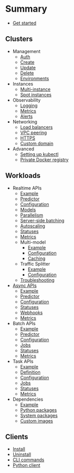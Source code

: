 # Summary

* [Get started](start.md)

## Clusters

* Management
  * [Auth](clusters/management/auth.md)
  * [Create](clusters/management/create.md)
  * [Update](clusters/management/update.md)
  * [Delete](clusters/management/delete.md)
  * [Environments](clusters/management/environments.md)
* Instances
  * [Multi-instance](clusters/instances/multi.md)
  * [Spot instances](clusters/instances/spot.md)
* Observability
  * [Logging](clusters/observability/logging.md)
  * [Metrics](clusters/observability/metrics.md)
  * [Alerts](clusters/observability/alerts.md)
* Networking
  * [Load balancers](clusters/networking/load-balancers.md)
  * [VPC peering](clusters/networking/vpc-peering.md)
  * [HTTPS](clusters/networking/https.md)
  * [Custom domain](clusters/networking/custom-domain.md)
* Advanced
  * [Setting up kubectl](clusters/advanced/kubectl.md)
  * [Private Docker registry](clusters/advanced/registry.md)

## Workloads

* Realtime APIs
  * [Example](workloads/realtime/example.md)
  * [Predictor](workloads/realtime/predictors.md)
  * [Configuration](workloads/realtime/configuration.md)
  * [Models](workloads/realtime/models.md)
  * [Parallelism](workloads/realtime/parallelism.md)
  * [Server-side batching](workloads/realtime/server-side-batching.md)
  * [Autoscaling](workloads/realtime/autoscaling.md)
  * [Statuses](workloads/realtime/statuses.md)
  * [Metrics](workloads/realtime/metrics.md)
  * Multi-model
    * [Example](workloads/realtime/multi-model/example.md)
    * [Configuration](workloads/realtime/multi-model/configuration.md)
    * [Caching](workloads/realtime/multi-model/caching.md)
  * Traffic Splitter
    * [Example](workloads/realtime/traffic-splitter/example.md)
    * [Configuration](workloads/realtime/traffic-splitter/configuration.md)
  * [Troubleshooting](workloads/realtime/troubleshooting.md)
* [Async APIs](workloads/async/async-apis.md)
  * [Example](workloads/async/example.md)
  * [Predictor](workloads/async/predictors.md)
  * [Configuration](workloads/async/configuration.md)
  * [Statuses](workloads/async/statuses.md)
  * [Webhooks](workloads/async/webhooks.md)
  * [Metrics](workloads/async/metrics.md)
* Batch APIs
  * [Example](workloads/batch/example.md)
  * [Predictor](workloads/batch/predictors.md)
  * [Configuration](workloads/batch/configuration.md)
  * [Jobs](workloads/batch/jobs.md)
  * [Statuses](workloads/batch/statuses.md)
  * [Metrics](workloads/batch/metrics.md)
* Task APIs
  * [Example](workloads/task/example.md)
  * [Definition](workloads/task/definitions.md)
  * [Configuration](workloads/task/configuration.md)
  * [Jobs](workloads/task/jobs.md)
  * [Statuses](workloads/task/statuses.md)
  * [Metrics](workloads/task/metrics.md)
* Dependencies
  * [Example](workloads/dependencies/example.md)
  * [Python packages](workloads/dependencies/python-packages.md)
  * [System packages](workloads/dependencies/system-packages.md)
  * [Custom images](workloads/dependencies/images.md)

## Clients

* [Install](clients/install.md)
* [Uninstall](clients/uninstall.md)
* [CLI commands](clients/cli.md)
* [Python client](clients/python.md)
